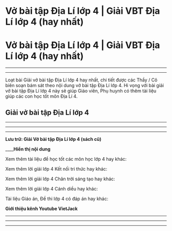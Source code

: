 # Vở bài tập Địa Lí lớp 4 | Giải VBT Địa Lí lớp 4 (hay nhất)

# Vở bài tập Địa Lí lớp 4 | Giải VBT Địa Lí lớp 4 (hay nhất)

* * *

* * *

Loạt bài Giải vở bài tập Địa Lí lớp 4 hay nhất, chi tiết được các Thầy / Cô biên soạn bám sát theo nội dung vở bài tập Địa Lí lớp 4. Hi vọng với bài giải vở bài tập Địa Lí lớp 4 này sẽ giúp Giáo viên, Phụ huynh có thêm tài liệu giúp các con học tốt môn Địa Lí 4.

## Giải vở bài tập Địa Lí lớp 4

* * *

* * *

* * *

**Lưu trữ: Giải Vở bài tập Địa Lí lớp 4 (sách cũ)**

____**Hiển thị nội dung**

Xem thêm tài liệu để học tốt các môn học lớp 4 hay khác:

Xem thêm lời giải lớp 4 Kết nối tri thức hay khác:

Xem thêm lời giải lớp 4 Chân trời sáng tạo hay khác:

Xem thêm lời giải lớp 4 Cánh diều hay khác:

Tài liệu Giáo án, Đề thi lớp 4 có đáp án hay khác:

**Giới thiệu kênh Youtube VietJack**

* * *

* * *

* * *
